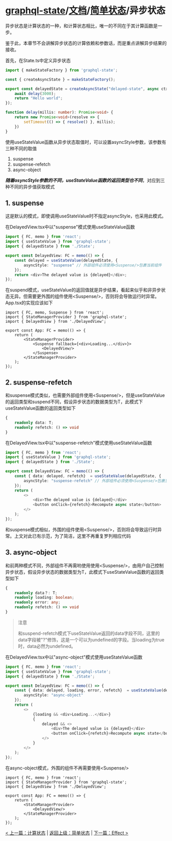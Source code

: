 # [graphql-state](/)/[文档](../README_zh_CN.md)/[简单状态](./README_zh_CN.md)/异步状态

异步状态是计算状态的一种，和计算状态相比，唯一的不同在于其计算函数是一步。

鉴于此，本章节不会讲解异步状态的计算依赖和参数话，而是重点讲解异步结果的接收。

首先，在State.ts中定义异步状态

```ts
import { makeStateFactory } from 'graphql-state';

const { createAsyncState } = makeStateFactory();

export const delayedState = createAsyncState("delayed-state", async ctx => {
    await delay(3000);
    return "Hello world";
});

function delay(millis: number): Promise<void> {
    return new Promise<void>(resolve => {
        setTimeout(() => { resolve() }, millis);
    })
}
```
使用useStateValue函数从异步状态取值时，可以设置asyncStyle参数，该参数有三种不同的取值
1. suspense
2. suspense-refetch
3. async-object

***随着asyncStyle参数的不同，useStateValue函数的返回类型也不同***，对应到三种不同的异步值获取模式

## 1. suspense
这是默认的模式，即使调用useStateValue时不指定asyncStyle，也采用此模式。

在DelayedView.tsx中以"suspense"模式使用useStateValue函数
```ts
import { FC, memo } from 'react';
import { useStateValue } from 'graphql-state';
import { delayedState } from './State';

export const DelayedView: FC = memo(() => {
    const delayed = useStateValue(delayedState, {
        asyncStyle: "suspense" // 外部组件必须使用<Suspense/>包裹当前组件
    });
    return <div>The delayed value is {delayed}</div>;
});
```
在suspend模式，useStateValue的返回值就是异步结果，看起来似乎和非异步状态无异。但需要更外围的组件使用&lt;Suspense/&gt;，否则将会导致运行时异常。
App.tsx的实现应该如下
```
import { FC, memo, Suspense } from 'react';
import { StateManagerProvider } from 'graphql-state';
import { DelayedView } from './DelayedView';

export const App: FC = memo(() => {
    return (
        <StateManagerProvider>
            <Suspense fallback={<div>Loading...</div>}>
                <DelayedView/>
            </Suspense>
        </StateManagerProvider>
    );
});
```

## 2. suspense-refetch
和suspense模式类似，也需要外部组件使用&lt;Suspense/&gt;，但是useStateValue的返回类型和suspend不同，假设异步状态的数据类型为T，此模式下useStateValue函数的返回类型如下
```ts
{
    readonly data: T;
    readonly refetch: () => void
}
```
在DelayedView.tsx中以"suspense-refetch"模式使用useStateValue函数
```ts
import { FC, memo } from 'react';
import { useStateValue } from 'graphql-state';
import { delayedState } from './State';

export const DelayedView: FC = memo(() => {
    const { data: delayed, refetch}  = useStateValue(delayedState, {
        asyncStyle: "suspense-refetch" // 外部组件必须使用<Suspense/>包裹当前组件
    });
    return (
        <>
            <div>The delayed value is {delayed}</div>
            <button onClick={refetch}>Recompute async state</button>
        </>
    );
});
```
和suspense模式相似，外围的组件使用&lt;Suspense/&gt;，否则将会导致运行时异常。上文对此已有示范，为了简洁，这里不再重复罗列相应代码

## 3. async-object
和前两种模式不同，外部组件不再需哟使用使用&lt;Suspense/&gt;，由用户自己控制异步状态，假设异步状态的数据类型为T，此模式下useStateValue函数的返回类型如下
```ts
{
    readonly data？: T;
    readonly loading: boolean;
    readonly error: any;
    readonly refetch: () => void
}
```
> 注意
>
> 和suspend-refetch模式下useStateValue返回的data字段不同，这里的data字段被"?"修饰，这是一个可以为undefined的字段。当loading为true时，data必然为undefined。

在DelayedView.tsx中以"async-object"模式使用useStateValue函数
```ts
import { FC, memo } from 'react';
import { useStateValue } from 'graphql-state';
import { delayedState } from './State';

export const DelayedView: FC = memo(() => {
    const { data: delayed, loading, error, refetch}  = useStateValue(delayedState, {
        asyncStyle: "async-object"
    });
    return (
        <>
            {loading && <div>Loading...</div>}
            {
                delayed && <>
                    <div>The delayed value is {delayed}</div>
                    <button onClick={refetch}>Recompute async state</button>
                </>
            }
        </>
    );
});
```

在async-object模式，外围的组件不再需要使用&lt;Suspense/&gt;
```
import { FC, memo } from 'react';
import { StateManagerProvider } from 'graphql-state';
import { DelayedView } from './DelayedView';

export const App: FC = memo(() => {
    return (
        <StateManagerProvider>
            <DelayedView/>
        </StateManagerProvider>
    );
});
```

[< 上一篇：计算状态](./computed_zh_CN.md) | [返回上级：简单状态](./README_zh_CN.md) | [下一篇：Effect >](./effect_zh_CN.md)
